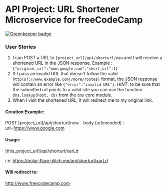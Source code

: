 # API Project: URL Shortener Microservice for freeCodeCamp

[![Greenkeeper badge](https://badges.greenkeeper.io/drex44/URL-Shortener-Microservice.svg)](https://greenkeeper.io/)

### User Stories

1. I can POST a URL to `[project_url]/api/shorturl/new` and I will receive a shortened URL in the JSON response. Example : `{"original_url":"www.google.com","short_url":1}`
2. If I pass an invalid URL that doesn't follow the valid `http(s)://www.example.com(/more/routes)` format, the JSON response will contain an error like `{"error":"invalid URL"}`. _HINT_: to be sure that the submitted url points to a valid site you can use the function `dns.lookup(host, cb)` from the `dns` core module.
3. When I visit the shortened URL, it will redirect me to my original link.

#### Creation Example:

POST [project_url]/api/shorturl/new - body (urlencoded) : url=https://www.google.com

#### Usage:

[this_project_url]/api/shorturl/xarLd

i.e. https://polar-flare.glitch.me/api/shorturl/xarLd

#### Will redirect to:

http://www.freecodecamp.com
